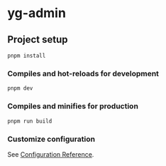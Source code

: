 # yg-admin

## Project setup
```
pnpm install
```

### Compiles and hot-reloads for development
```
pnpm dev
```

### Compiles and minifies for production
```
pnpm run build
```

### Customize configuration
See [Configuration Reference](https://cli.vuejs.org/config/).
